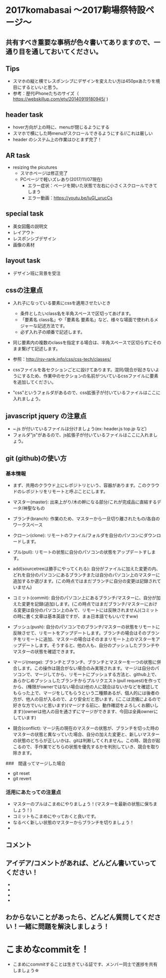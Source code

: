 # 2017komabasai 〜2017駒場祭特設ページ〜

## 共有すべき重要な事柄が色々書いてありますので、一通り目を通しておいてください。

## Tips
- スマホの縦と横でレスポンシブにデザインを変えたい方は450pxあたりを境目にするといいと思う。
- 参考：歴代iPhoneたちのサイズ（ https://webskillup.com/ety/20140919180945/ )

## header task
- hover方向が上の時に、menuが閉じるようにする
- スマホで横にした時menuがスクロールできるようにする//これは厳しい
- header のシステム上の作業はひとまず完了！

## AR task
- resizing the picutures
    - スマホページは修正完了
    - PCページで軽いズレあり(2017/11/07現在)
        - エラー症状：ページを開いた状態で左右に小さくスクロールできてしまう
        - エラー動画：https://youtu.be/luGI_urucCs

## special task
- 美女図鑑の説明文
- レイアウト
- レスポンシブデザイン
- 画像の素材

## layout task
- デザイン班に背景を受注

## cssの注意点
- 入れ子になっている要素にcssを適用させたいとき
    - 条件としたいclass名を半角スペースで区切ってあげます。
    - 「要素名 class名」や「要素名 要素名」など、様々な場面で使われるメジャーな記述方法です。
    - 必ず入れ子の順番で記述します。
- 同じ要素内の複数のclassを指定する場合は、半角スペースで区切らずにそのまま繋げて記述します。
- 参照：http://rsv-rank.info/css/css-tech/classes/

- cssファイルを各セクションごとに設けてあります。混同/競合が起きないようにするため、作業中のセクションの名前がついているcssファイルに要素を追加してください。
- "css"というフォルダがあるので、css拡張子が付いているファイルはここに入れましょう。

## javascript jquery の注意点
- ~.js が付いているファイルは分けましょう(ex: header.js top.jp など)
- フォルダ"js"があるので、js拡張子が付いているファイルはここに入れましょう。

## git (github)の使い方

### 基本情報
  - まず、共用のクラウド上にレポジトリという、容器があります。このクラウドのレポジトリをリモートと呼ぶことにします。

  - マスター(master): 出来上がり/木の幹になる部分/これが完成品に直結するデータ/神聖なもの

  - ブランチ(branch): 作業のため、マスターから一旦切り離されたもの/各自のワークスペース

  - クローン(clone): リモートのファイル/フォルダを自分のパソコンにダウンロードします。

  - プル(pull): リモートの状態に自分のパソコンの状態をアップデートすします。

  - add(sourcetreeは勝手にやってくれる): 自分がファイルに加えた変更の内、どれを自分のパソコンにあるブランチまたは自分のパソコン上のマスターに追加するか選びます。(この時点ではまだブランチに自分の変更は記録されていません)

  - コミット(commit): 自分のパソコン上にあるブランチ/マスターに、自分が加えた変更を記録(追加)します。(この時点ではまだブランチ/マスターにおける変更は自分のパソコン上のみで、リモートには反映されません)(コミットの時に書く文章は基本英語ですが、まぁ日本語でもいいですww)

  - プッシュ(push): 自分のパソコンでのブランチ/マスターの状態をリモートに反映させて、リモートをアップデートします。ブランチの場合はそのブランチをリモートに追加、マスターの場合はそのままリモート上のマスターをアップデートします。そうすると、他の人も、自分のプッシュしたブランチやマスターの状態を確認できます。

  - マージ(merge): ブランチとブランチ、ブランチとマスターを一つの状態に併合します。この操作は競合がない場合のみ実現されます。マージは自分のパソコンで、マージしてから、リモートにプッシュする方法と、github上で、あらかじめプッシュしたブランチからプルリクエスト(pull request)を作ってから、(権限がownerではない場合は)他の人に競合はないかなどを確認してもらった上で、マージをしてもらうという二種類あるが、個人的には後者の方が、他人の目が入るので、より安全だと思います。(ここは流儀によるので好きな方でいいと思います)(マージする前に、動作確認をよろしくお願いします)(ownerは他人の目を通さずにマージができます、今回は全員ownerにしています)

  - 競合(conflict): マージ先の現在のマスターの状態が、ブランチを切った時のマスターの状態と異なっていた場合、自分の加えた変更と、新しいマスターの状態のどちらが正しいかは、gitは判断してくれません。この時、競合が起こるので、手作業でどちらの状態を優先するかを判別していき、競合を取り除きます。

###　間違ってマージした場合
- git reset
- git revert

### 活用にあたっての注意点
- マスターのプルはこまめにやりましょう！(マスターを最新の状態に保ちましょう！)
- コミットもこまめにやっておくと良いです。
- なるべく新しい状態のマスターからブランチを切りましょう！
-

## コメント
アイデア/コメントがあれば、どんどん書いていってください！
 -
 -
 -
 -
 -

## わからないことがあったら、どんどん質問してください！一緒に問題を解決しましょう！

# こまめなcommitを！
- こまめにcommitすることは生きている証です、メンバー同士で進捗を共有しましょう☆

